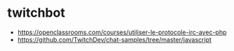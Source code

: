 # twitchbot

- https://openclassrooms.com/courses/utiliser-le-protocole-irc-avec-php
- https://github.com/TwitchDev/chat-samples/tree/master/javascript
